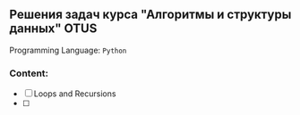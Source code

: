 ## Решения задач курса "Алгоритмы и структуры данных" OTUS
Programming Language: `Python`

### Content: 
- [ ] Loops and Recursions
- [ ] 
